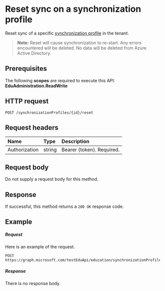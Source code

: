 # Reset sync on a synchronization profile

Reset sync of a specific [synchronization profile](..\resources\synchronizationProfile.md) in the tenant.

> **Note:** Reset will cause synchronization to re-start. Any errors encountered will be deleted. No data will be deleted from Azure Active Directory. 

## Prerequisites
The following **scopes** are required to execute this API: **EduAdministration.ReadWrite**

## HTTP request
<!-- { "blockType": "ignored" } -->
```http
POST /synchronizationProfiles/{id}/reset
```

## Request headers
| Name       | Type | Description|
|:-----------|:------|:----------|
| Authorization  | string  | Bearer {token}. Required.  |

## Request body
Do not supply a request body for this method.
## Response
If successful, this method returns a `200 OK` response code.

## Example
##### Request
Here is an example of the request.
<!-- {
  "blockType": "request",
  "name": "post_synchronizationProfile_reset"
}-->
```http
POST https://graph.microsoft.com/testEduApi/education/synchronizationProfiles/{id}/reset
```

##### Response

There is no response body.